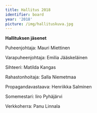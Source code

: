 ```yaml
---
title: Hallitus 2018
identifier: board
year: '2018'
picture: /img/hallituskuva.jpg
---
```

**Hallituksen jäsenet**

Puheenjohtaja: Mauri Miettinen

Varapuheenjohtaja: Emilia Jääskeläinen

Sihteeri: Matilda Kangas

Rahastonhoitaja: Salla Niemetmaa

Propagandavastaava: Henriikka Salminen

Somemestari: Iiro Pyhäjärvi

Verkkoherra: Panu Linnala
